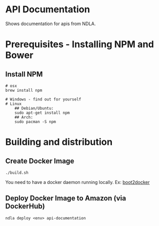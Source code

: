 # API Documentation
Shows documentation for apis from NDLA.

# Prerequisites - Installing NPM and Bower
## Install NPM
    # osx
    brew install npm

    # Windows - find out for yourself
    # Linux
        ## Debian/Ubuntu:
        sudo apt-get install npm
        ## Arch:
        sudo pacman -S npm

# Building and distribution

## Create Docker Image
    ./build.sh

You need to have a docker daemon running locally. Ex: [boot2docker](http://boot2docker.io/)

## Deploy Docker Image to Amazon (via DockerHub)
    ndla deploy <env> api-documentation
